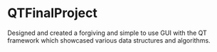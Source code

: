 # QTFinalProject
Designed and created a forgiving and simple to use GUI with the QT framework which showcased various data structures and algorithms.
